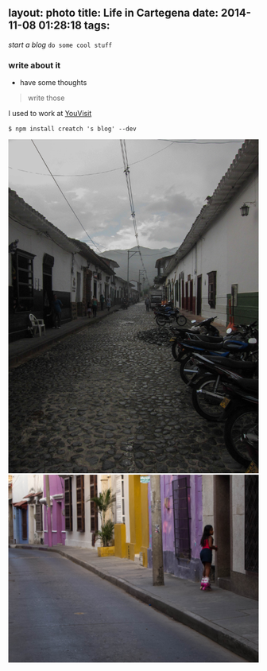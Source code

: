 layout: photo
title: Life in Cartegena
date: 2014-11-08 01:28:18
tags:
---

 *start a blog*
 `do some cool stuff`
 ### write about it
 - have some thoughts
 > write those
 >



I used to work at [YouVisit]

```
$ npm install creatch 's blog' --dev
```


![A lonely street](/images/street.jpg)
![Rollerblades!!](/images/girl.jpg)



[YouVisit]:http://www.youvisit.com